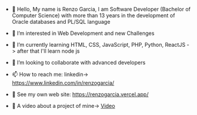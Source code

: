 - 👋 Hello, My name is Renzo Garcia, I am Software Developer (Bachelor of Computer Science) with more than 13 years in the development of Oracle databases and PL/SQL language

- 👀 I’m interested in Web Development and new Challenges

- 🌱 I’m currently learning HTML, CSS, JavaScript, PHP, Python, ReactJS -> after that I'll learn node js

- 💞️ I’m looking to collaborate with advanced developers

- 📫 How to reach me: linkedin-> https://www.linkedin.com/in/renzogarcia/

- 🌟 See my own web site: https://renzogarcia.vercel.app/

- 👀 A video about a project of mine-> [Video](https://www.youtube.com/watch?v=0JBvuEEQ4yM)

<!---
devrebeleza/devrebeleza is a ✨ special ✨ repository because its `README.md` (this file) appears on your GitHub profile.
You can click the Preview link to take a look at your changes.
--->
